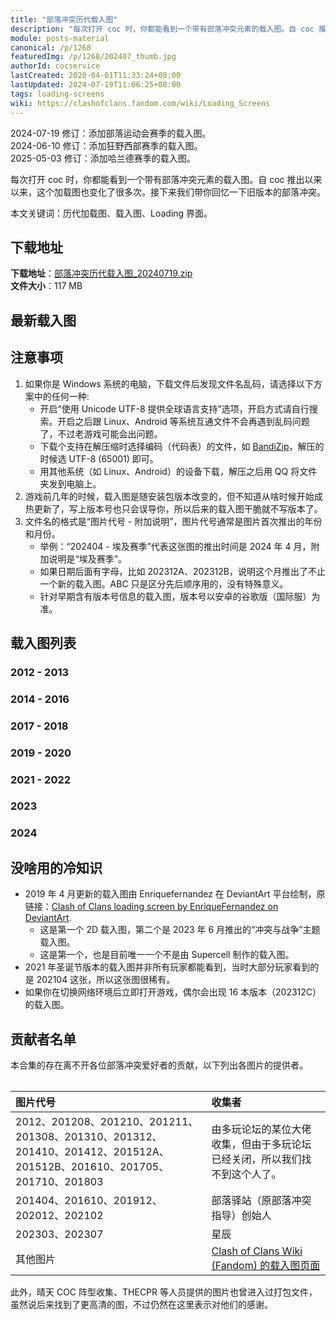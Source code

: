 ```yaml
---
title: "部落冲突历代载入图"
description: "每次打开 coc 时，你都能看到一个带有部落冲突元素的载入图。自 coc 推出以来以来，这个加载图也变化了很多次。接下来我们带你回忆一下旧版本的部落冲突。"
module: posts-material
canonical: /p/1268
featuredImg: /p/1268/202407_thumb.jpg
authorId: cocservice
lastCreated: 2020-04-01T11:33:24+08:00
lastUpdated: 2024-07-19T11:06:25+08:00
tags: loading-screens
wiki: https://clashofclans.fandom.com/wiki/Loading_Screens
---
```


<script setup>
import ImgGroup from '@/components/media/ImgGroup.vue';
import ImgGroupItem from '@/components/media/ImgGroupItem.vue';
</script>

<PostHistory>
2024-07-19 修订：添加部落运动会赛季的载入图。<br>
2024-06-10 修订：添加狂野西部赛季的载入图。<br>
2025-05-03 修订：添加哈兰德赛季的载入图。
</PostHistory>

每次打开 coc 时，你都能看到一个带有部落冲突元素的载入图。自 coc 推出以来以来，这个加载图也变化了很多次。接下来我们带你回忆一下旧版本的部落冲突。

本文关键词：历代加载图、载入图、Loading 界面。

## 下载地址

**下载地址**：<a href="https://static.clashpost.com/p/1268/部落冲突历代载入图_20240719.zip">部落冲突历代载入图_20240719.zip</a>  
**文件大小**：117 MB

## 最新载入图

<a href="https://static.clashpost.com/p/1268/202407.jpg" target="_blank">
    <Pic src="/p/1268/202407_show.jpg" width="1500" height="692" caption="部落运动会赛季载入图（点击可查看原图）" />
</a>

## 注意事项

1. 如果你是 Windows 系统的电脑，下载文件后发现文件名乱码，请选择以下方案中的任何一种:
   - 开启“使用 Unicode UTF-8 提供全球语言支持”选项，开启方式请自行搜索。开启之后跟 Linux、Android 等系统互通文件不会再遇到乱码问题了，不过老游戏可能会出问题。
   - 下载个支持在解压缩时选择编码（代码表）的文件，如 [BandiZip](https://cn.bandisoft.com/bandizip/)，解压的时候选 UTF-8 (65001) 即可。
   - 用其他系统（如 Linux、Android）的设备下载，解压之后用 QQ 将文件夹发到电脑上。
2. 游戏前几年的时候，载入图是随安装包版本改变的，但不知道从啥时候开始成热更新了，写上版本号也只会误导你，所以后来的载入图干脆就不写版本了。
3. 文件名的格式是“图片代号 - 附加说明”，图片代号通常是图片首次推出的年份和月份。
   - 举例：“202404 - 埃及赛季”代表这张图的推出时间是 2024 年 4 月，附加说明是“埃及赛季”。
   - 如果日期后面有字母，比如 202312A、202312B，说明这个月推出了不止一个新的载入图。ABC 只是区分先后顺序用的，没有特殊意义。
   - 针对早期含有版本号信息的载入图，版本号以安卓的谷歌版（国际服）为准。

## 载入图列表

### 2012 - 2013

<ImgGroup :centeredItems="false">
    <ImgGroupItem src="/p/1268/2012_thumb.jpg" link="/p/1268/2012.png" text="2012 - 测试版载入图" width="640" height="480" />
    <ImgGroupItem src="/p/1268/201208_thumb.jpg" link="/p/1268/201208.png" text="201208 - 2.21 版本" width="640" height="480" />
    <ImgGroupItem src="/p/1268/201210_thumb.jpg" link="/p/1268/201210.png" text="201210 - 2.86 版本、万圣节" width="640" height="479" />
    <ImgGroupItem src="/p/1268/201211_thumb.jpg" link="/p/1268/201211.png" text="201211 - 2.111 版本、圣诞节" width="640" height="306" />
    <ImgGroupItem src="/p/1268/201308_thumb.jpg" link="/p/1268/201308.png" text="201308 - 4.120.1 版本" width="640" height="480" />
    <ImgGroupItem src="/p/1268/201310_thumb.jpg" link="/p/1268/201310.png" text="201310 - 5.2.2 版本、万圣节" width="640" height="391" />
    <ImgGroupItem src="/p/1268/201312_thumb.jpg" link="/p/1268/201312.png" text="201312 - 5.113.2 版本、圣诞节" width="640" height="391" />
</ImgGroup>

### 2014 - 2016

<ImgGroup :centeredItems="false">
    <ImgGroupItem src="/p/1268/201404_thumb.jpg" link="/p/1268/201404.jpg" text="201404 - 6.56.1 版本" width="640" height="391" />
    <ImgGroupItem src="/p/1268/201410_thumb.jpg" link="/p/1268/201410.png" text="201410 - 6.322.3 版本、万圣节" width="640" height="391" />
    <ImgGroupItem src="/p/1268/201412_thumb.jpg" link="/p/1268/201412.png" text="201412 - 6.407.5 版本、圣诞节" width="640" height="391" />
    <ImgGroupItem src="/p/1268/201512A_thumb.jpg" link="/p/1268/201512A.png" text="201512A - 8.67.3 版本、11 本" width="640" height="481" />
    <ImgGroupItem src="/p/1268/201512B_thumb.jpg" link="/p/1268/201512B.png" text="201512B - 8.67.7 版本、圣诞节" width="640" height="481" />
    <ImgGroupItem src="/p/1268/201610_thumb.jpg" link="/p/1268/201610.jpg" text="201610 - 8.551.2 版本、万圣节" width="640" height="480" />
</ImgGroup>

### 2017 - 2018

<ImgGroup :centeredItems="false">
    <ImgGroupItem src="/p/1268/201705_thumb.jpg" link="/p/1268/201705.png" text="201705 - 9.24.1 版本、夜世界" width="640" height="360" />
    <ImgGroupItem src="/p/1268/201710_thumb.jpg" link="/p/1268/201710.png" text="201710 - 9.256.4 版本、万圣节" width="640" height="360" />
    <ImgGroupItem src="/p/1268/201712_thumb.jpg" link="/p/1268/201712.jpg" text="201712 - 9.434.3 版本、圣诞节" width="640" height="360" />
    <ImgGroupItem src="/p/1268/201802_thumb.jpg" link="/p/1268/201802.jpg" text="201802 - - 9.434.26 版本、春节" width="640" height="480" />
    <ImgGroupItem src="/p/1268/201803_thumb.jpg" link="/p/1268/201803.png" text="201803 - 10.134.4 版本" width="640" height="360" />
    <ImgGroupItem src="/p/1268/201806_thumb.jpg" link="/p/1268/201806.png" text="201806 - 10.322.4 版本、12 本" width="640" height="438" />
</ImgGroup>

### 2019 - 2020

<ImgGroup :centeredItems="false">
    <ImgGroupItem src="/p/1268/201901_thumb.jpg" link="/p/1268/201901.jpg" text="201901 - 11.185.15 版本、春节" width="640" height="360" />
    <ImgGroupItem src="/p/1268/201904_thumb.jpg" link="/p/1268/201904.jpg" text="201904 - 11.446.11 版本" width="640" height="296" />
    <ImgGroupItem src="/p/1268/201906_thumb.jpg" link="/p/1268/201906.jpg" text="201906 - 11.651.1 版本" width="640" height="296" />
    <ImgGroupItem src="/p/1268/201912_thumb.jpg" link="/p/1268/201912.png" text="201912 - 13 本、圣诞节" width="640" height="334" />
    <ImgGroupItem src="/p/1268/202001_thumb.jpg" link="/p/1268/202001.jpg" text="202001 - 春节" width="640" height="371" />
    <ImgGroupItem src="/p/1268/202006_thumb.jpg" link="/p/1268/202006.jpg" text="202006 - 13.369.4 版本" width="640" height="296" />
    <ImgGroupItem src="/p/1268/202010_thumb.jpg" link="/p/1268/202010.jpg" text="202010 - 13.576.3 版本、万圣节" width="640" height="296" />
    <ImgGroupItem src="/p/1268/202012_thumb.jpg" link="/p/1268/202012.png" text="202012 - 13.675.1 版本、圣诞节" width="640" height="296" />
</ImgGroup>

### 2021 - 2022

<ImgGroup :centeredItems="false">
    <ImgGroupItem src="/p/1268/202102_thumb.jpg" link="/p/1268/202102.png" text="202102 - 13.675.6 版本、春节" width="640" height="296" />
    <ImgGroupItem src="/p/1268/202104_thumb.jpg" link="/p/1268/202104.jpg" text="202104 - 14 本" width="640" height="296" />
    <ImgGroupItem src="/p/1268/202108_thumb.jpg" link="/p/1268/202108.jpg" text="202108 - 部落 9 周年" width="640" height="296" />
    <ImgGroupItem src="/p/1268/202110_thumb.jpg" link="/p/1268/202110.jpg" text="202110 - 万圣节" width="640" height="295" />
    <ImgGroupItem src="/p/1268/202112_thumb.jpg" link="/p/1268/202112.jpg" text="202112 - 圣诞节" width="640" height="295" />
    <ImgGroupItem src="/p/1268/202205_thumb.jpg" link="/p/1268/202205.jpg" text="202205 - 14.555.7 版本、都城" width="640" height="295" />
    <ImgGroupItem src="/p/1268/202208_thumb.jpg" link="/p/1268/202208.jpg" text="202208 - 像素主题、coc 十周年" width="640" height="360" />
    <ImgGroupItem src="/p/1268/202209_thumb.jpg" link="/p/1268/202209.jpg" text="202209 - coc 锦标赛" width="640" height="341" />
    <ImgGroupItem src="/p/1268/202210A_thumb.jpg" link="/p/1268/202210A.jpg" text="202210A - 15 本" width="640" height="295" />
    <ImgGroupItem src="/p/1268/202210B_thumb.jpg" link="/p/1268/202210B.jpg" text="202210B - 万圣节" width="640" height="341" />
    <ImgGroupItem src="/p/1268/202212_thumb.jpg" link="/p/1268/202212.jpg" text="202212 - 圣诞节" width="640" height="430" />
</ImgGroup>

### 2023

<ImgGroup :centeredItems="false">
    <ImgGroupItem src="/p/1268/202301_thumb.jpg" link="/p/1268/202301.jpg" text="202301 - 春节" width="640" height="295" />
    <ImgGroupItem src="/p/1268/202302_thumb.jpg" link="/p/1268/202302.jpg" text="202302 - 情人节" width="640" height="296" />
    <ImgGroupItem src="/p/1268/202303_thumb.jpg" link="/p/1268/202303.png" text="202303 - 粉刷匠主题" width="640" height="296" />
    <ImgGroupItem src="/p/1268/202304_thumb.jpg" link="/p/1268/202304.jpg" text="202304 - 黑暗时代主题 1" width="640" height="295" />
    <ImgGroupItem src="/p/1268/202305A_thumb.jpg" link="/p/1268/202305A.jpg" text="202305A - 黑暗时代主题 2" width="640" height="295" />
    <ImgGroupItem src="/p/1268/202305B_thumb.jpg" link="/p/1268/202305B.jpg" text="202305B - 夜世界 2.0" width="640" height="295" />
    <ImgGroupItem src="/p/1268/202306A_thumb.jpg" link="/p/1268/202306A.jpg" text="202306A - 冲突与战争主题" width="640" height="296" />
    <ImgGroupItem src="/p/1268/202306B_thumb.jpg" link="/p/1268/202306B.jpg" text="202306B - 哥布林主题 1" width="640" height="295" />
    <ImgGroupItem src="/p/1268/202307_thumb.jpg" link="/p/1268/202307.png" text="202307 - 哥布林主题 2" width="640" height="295" />
    <ImgGroupItem src="/p/1268/202308_thumb.jpg" link="/p/1268/202308.jpg" text="202308 - coc 11 周年" width="640" height="296" />
    <ImgGroupItem src="/p/1268/202309_thumb.jpg" link="/p/1268/202309.jpg" text="202309 - 象棋赛季" width="640" height="295" />
    <ImgGroupItem src="/p/1268/202310A_thumb.jpg" link="/p/1268/202310A.jpg" text="202310A - 万圣节载入图" width="640" height="296" />
    <ImgGroupItem src="/p/1268/202310B_thumb.jpg" link="/p/1268/202310B.jpg" text="202310B - 合体狂潮主题" width="640" height="296" />
    <ImgGroupItem src="/p/1268/202311_thumb.jpg" link="/p/1268/202311.jpg" text="202311 - 万圣节结束后的载入图" width="640" height="296" />
    <ImgGroupItem src="/p/1268/202312A_thumb.jpg" link="/p/1268/202312A.jpg" text="202312A - 夯木节" width="640" height="315" />
    <ImgGroupItem src="/p/1268/202312B_thumb.jpg" link="/p/1268/202312B.jpg" text="202312B - 部落圣诞节" width="640" height="296" />
    <ImgGroupItem src="/p/1268/202312C_thumb.jpg" link="/p/1268/202312C.jpg" text="202312C - 16 本" width="640" height="393" />
</ImgGroup>

### 2024

<ImgGroup :centeredItems="false">
    <ImgGroupItem src="/p/1268/202401_thumb.jpg" link="/p/1268/202401.jpg" text="202401 - 北境主题" width="640" height="295" />
    <ImgGroupItem src="/p/1268/202402_thumb.jpg" link="/p/1268/202402.jpg" text="202402 - 春节" width="640" height="293" />
    <ImgGroupItem src="/p/1268/202403_thumb.jpg" link="/p/1268/202403.jpg" text="202403 - 太空赛季" width="640" height="360" />
    <ImgGroupItem src="/p/1268/202404_thumb.jpg" link="/p/1268/202404.jpg" text="202404 - 埃及赛季" width="640" height="295" />
    <ImgGroupItem src="/p/1268/202405_thumb.jpg" link="/p/1268/202405.jpg" text="202405 - 哈兰德赛季" width="640" height="427" />
    <ImgGroupItem src="/p/1268/202406_thumb.jpg" link="/p/1268/202406.jpg" text="202406 - 狂野西部赛季" width="640" height="448" />
    <ImgGroupItem src="/p/1268/202407_thumb.jpg" link="/p/1268/202407.jpg" text="202407 - 部落运动会赛季" width="640" height="295" />
</ImgGroup>

## 没啥用的冷知识

- 2019 年 4 月更新的载入图由 Enriquefernandez 在 DeviantArt 平台绘制，原链接：[Clash of Clans loading screen by EnriqueFernandez on DeviantArt](https://www.deviantart.com/enriquefernandez/art/Clash-of-Clans-loading-screen-792132558).
  - 这是第一个 2D 载入图，第二个是 2023 年 6 月推出的“冲突与战争”主题载入图。
  - 这是第一个，也是目前唯一一个不是由 Supercell 制作的载入图。
- 2021 年圣诞节版本的载入图并非所有玩家都能看到，当时大部分玩家看到的是 202104 这张，所以这张图很稀有。
- 如果你在切换网络环境后立即打开游戏，偶尔会出现 16 本版本（202312C）的载入图。

## 贡献者名单

本合集的存在离不开各位部落冲突爱好者的贡献，以下列出各图片的提供者。

<Table maxWidth="750px">

| 图片代号 | 收集者 |
|   :--   |   :--  |
| 2012、201208、201210、201211、201308、201310、201312、201410、201412、201512A、201512B、201610、201705、201710、201803 | 由多玩论坛的某位大佬收集，但由于多玩论坛已经关闭，所以我们找不到这个人了。 |
| 201404、201610、201912、202012、202102 | 部落驿站（原部落冲突指导）创始人 |
| 202303、202307 | 星辰 |
| 其他图片 | <a href="https://clashofclans.fandom.com/wiki/Loading_Screens" target="_blank">Clash of Clans Wiki (Fandom) 的载入图页面</a> |

</Table>

此外，晴天 COC 阵型收集、THECPR 等人员提供的图片也曾进入过打包文件，虽然说后来找到了更高清的图，不过仍然在这里表示对他们的感谢。
